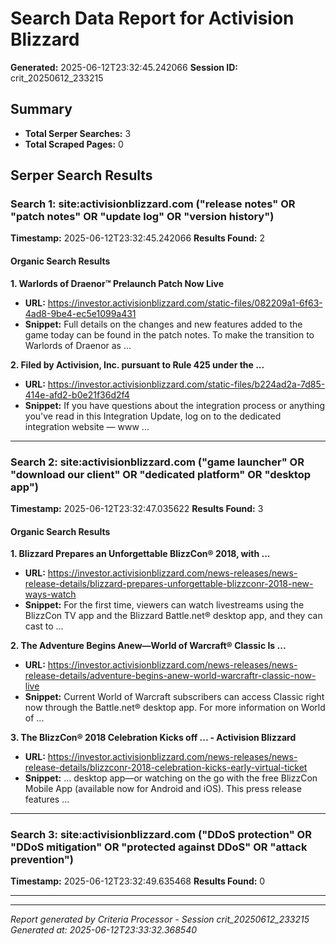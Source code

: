 # Search Data Report for Activision Blizzard
**Generated:** 2025-06-12T23:32:45.242066
**Session ID:** crit_20250612_233215

## Summary
* **Total Serper Searches:** 3
* **Total Scraped Pages:** 0

## Serper Search Results

### Search 1: site:activisionblizzard.com ("release notes" OR "patch notes" OR "update log" OR "version history")
**Timestamp:** 2025-06-12T23:32:45.242066
**Results Found:** 2

#### Organic Search Results
**1. Warlords of Draenor™ Prelaunch Patch Now Live**
* **URL:** https://investor.activisionblizzard.com/static-files/082209a1-6f63-4ad8-9be4-ec5e1099a431
* **Snippet:** Full details on the changes and new features added to the game today can be found in the patch notes. To make the transition to Warlords of Draenor as ...

**2. Filed by Activision, Inc. pursuant to Rule 425 under the ...**
* **URL:** https://investor.activisionblizzard.com/static-files/b224ad2a-7d85-414e-afd2-b0e21f36d2f4
* **Snippet:** If you have questions about the integration process or anything you've read in this Integration Update, log on to the dedicated integration website — www ...

---

### Search 2: site:activisionblizzard.com ("game launcher" OR "download our client" OR "dedicated platform" OR "desktop app")
**Timestamp:** 2025-06-12T23:32:47.035622
**Results Found:** 3

#### Organic Search Results
**1. Blizzard Prepares an Unforgettable BlizzCon® 2018, with ...**
* **URL:** https://investor.activisionblizzard.com/news-releases/news-release-details/blizzard-prepares-unforgettable-blizzconr-2018-new-ways-watch
* **Snippet:** For the first time, viewers can watch livestreams using the BlizzCon TV app and the Blizzard Battle.net® desktop app, and they can cast to ...

**2. The Adventure Begins Anew—World of Warcraft® Classic Is ...**
* **URL:** https://investor.activisionblizzard.com/news-releases/news-release-details/adventure-begins-anew-world-warcraftr-classic-now-live
* **Snippet:** Current World of Warcraft subscribers can access Classic right now through the Battle.net® desktop app. For more information on World of ...

**3. The BlizzCon® 2018 Celebration Kicks off ... - Activision Blizzard**
* **URL:** https://investor.activisionblizzard.com/news-releases/news-release-details/blizzconr-2018-celebration-kicks-early-virtual-ticket
* **Snippet:** ... desktop app—or watching on the go with the free BlizzCon Mobile App (available now for Android and iOS). This press release features ...

---

### Search 3: site:activisionblizzard.com ("DDoS protection" OR "DDoS mitigation" OR "protected against DDoS" OR "attack prevention")
**Timestamp:** 2025-06-12T23:32:49.635468
**Results Found:** 0

---

---
*Report generated by Criteria Processor - Session crit_20250612_233215*
*Generated at: 2025-06-12T23:33:32.368540*